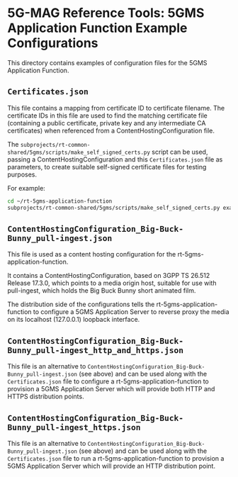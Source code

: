 # 5G-MAG Reference Tools: 5GMS Application Function Example Configurations

This directory contains examples of configuration files for the 5GMS Application Function.

## `Certificates.json`

This file contains a mapping from certificate ID to certificate filename. The
certificate IDs in this file are used to find the matching certificate file
(containing a public certificate, private key and any intermediate CA
certificates) when referenced from a ContentHostingConfiguration file.

The `subprojects/rt-common-shared/5gms/scripts/make_self_signed_certs.py` script can be used, passing a ContentHostingConfiguration and this `Certificates.json` file as parameters, to create suitable self-signed certificate files for testing purposes.

For example:
```bash
cd ~/rt-5gms-application-function
subprojects/rt-common-shared/5gms/scripts/make_self_signed_certs.py examples/ContentHostingConfiguration_Big-Buck-Bunny_pull-ingest_https.json examples/Certificates.json
```

## `ContentHostingConfiguration_Big-Buck-Bunny_pull-ingest.json`

This file is used as a content hosting configuration for the rt-5gms-application-function.

It contains a ContentHostingConfiguration, based on 3GPP TS 26.512 Release 17.3.0, which points to a media origin host, suitable for use with pull-ingest, which holds the Big Buck Bunny short animated film.

The distribution side of the configurations tells the rt-5gms-application-function to configure a 5GMS Application Server to reverse proxy the media on its localhost (127.0.0.1) loopback interface.

## `ContentHostingConfiguration_Big-Buck-Bunny_pull-ingest_http_and_https.json`

This file is an alternative to `ContentHostingConfiguration_Big-Buck-Bunny_pull-ingest.json` (see above) and can be used along with the `Certificates.json` file to configure a rt-5gms-application-function to provision a 5GMS Application Server which will provide both HTTP and HTTPS distribution points.

## `ContentHostingConfiguration_Big-Buck-Bunny_pull-ingest_https.json`

This file is an alternative to `ContentHostingConfiguration_Big-Buck-Bunny_pull-ingest.json` (see above) and can be used along with the `Certificates.json` file to run a rt-5gms-application-function to provision a 5GMS Application Server which will provide an HTTP distribution point.
